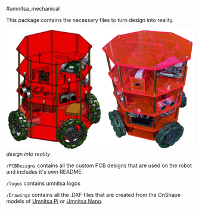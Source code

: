#umnitsa_mechanical

This package contains the necessary files to turn design into reality.

![side](docs/img/sidebysidenormal.png)*design into reality*  

`/PCBDesigns` contains all the custom PCB designs that are used on the robot and includes it's own README.  

`/logos` contains umnitsa logos  

`/Drawings` contains all the .DXF files that are created from the OnShape models of [Umnitsa Pi](www.google.com) or [Umnitsa Nano](www.google.com).
